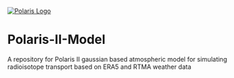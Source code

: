 [![Polaris Logo](https://nsiripun.github.io/Polaris-II-Model/Polaris_Logo2.png)](https://nsiripun.github.io/Polaris-II-Model/webinterface)
# Polaris-II-Model
A repository for Polaris II gaussian based atmospheric model for simulating radioisotope transport based on ERA5 and RTMA weather data
